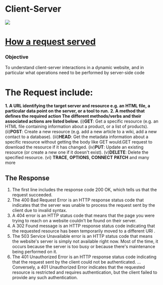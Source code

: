 # Client-Server
![](https://media.prod.mdn.mozit.cloud/attachments/2016/09/04/13841/3320b8e8984e7ab1fa72124df678693c/Basic%20Static%20App%20Server.png)
# [How a request served](https://developer.mozilla.org/en-US/docs/Learn/Server-side/First_steps/Client-Server_overview)
 ### Objective
 To understand client-server interactions in a dynamic website, and in particular what operations need to be performed by server-side code
  # The Request include:
  **1. A URL identifying the target server and resource e.g. an HTML file, a particular data point on the server, or a tool to run.**
  **2. A method that defines the required action The different methods/verbs and their associated actions are listed below.**
 (i)**GET**: Get a specific resource (e.g. an HTML file containing information about a product, or a list of products). 
(ii)**POST**: Create a new resource (e.g. add a new article to a wiki, add a new contact to a database). 
(iii)**HEAD**: Get the metadata information about a specific resource without getting the body like GET would.GET request to download the resource if it has changed. 
(iv)**PUT**: Update an existing resource (or create a new one if it doesn't exist).
(v)**DELETE**: Delete the specified resource.
 (vi) **TRACE**, **OPTIONS**, **CONNECT** **PATCH** and many more
 
## The Response
 1. The first line includes the response code 200 OK, which tells us that the request succeeded.
 2. The 400 Bad Request Error is an HTTP response status code that indicates that the server was unable to process the request sent by the client due to invalid syntax.
 3. A 404 error is an HTTP status code that means that the page you were trying to reach on a       website couldn't be found on their server.
 4. A 302 Found message is an HTTP response status code indicating that the requested resource has been temporarily moved to a different URI .
 5. The 503 Service Unavailable error is an HTTP status code that means the website's server is simply not available right now. Most of the time, it occurs because the server is too busy or because there's maintenance being performed on it.
 6. The 401 Unauthorized Error is an HTTP response status code indicating that the request sent by the client could not be authenticated. ... Conversely, a 401 Unauthorized Error indicates that the requested resource is restricted and requires authentication, but the client failed to provide any such authentication.






